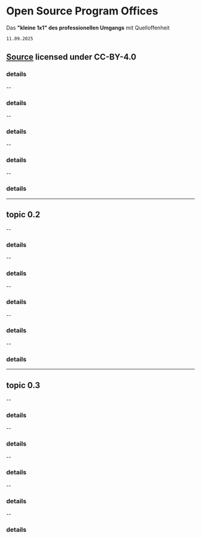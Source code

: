 # Open Source Program Offices

Das **"kleine 1x1" des professionellen Umgangs** mit Quelloffenheit

`11.09.2025`

[Source](https://github.com/digital-sustainability/open-source/blob/main/docs/slides/2025-1x1/content.md) licensed under CC-BY-4.0
--
### details
--
### details
--
### details
--
### details
--
### details
---
## topic 0.2
--
### details
--
### details
--
### details
--
### details
--
### details
---
## topic 0.3
--
### details
--
### details
--
### details
--
### details
--
### details